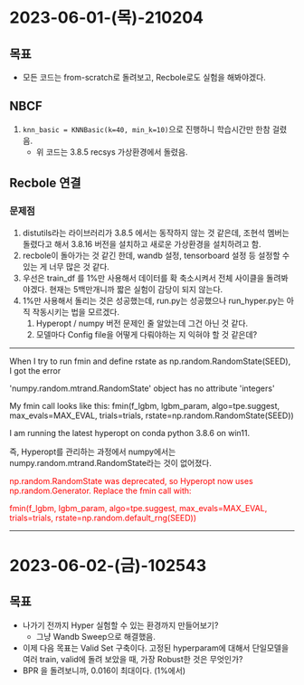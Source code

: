 # 2023-06-01-(목)-210204
## 목표
* 모든 코드는 from-scratch로 돌려보고, Recbole로도 실험을 해봐야겠다.
## NBCF
1. `knn_basic = KNNBasic(k=40, min_k=10)`으로 진행하니 학습시간만 한참 걸렸음. 
   * 위 코드는 3.8.5 recsys 가상환경에서 돌렸음.

## Recbole 연결
###  문제점
1. distutils라는 라이브러리가 3.8.5 에서는 동작하지 않는 것 같은데, 조현석 멤버는 돌렸다고 해서 3.8.16 버전을 설치하고 새로운 가상환경을 설치하려고 함.
2. recbole이 돌아가는 것 같긴 한데, wandb 설정, tensorboard 설정 등 설정할 수 있는 게 너무 많은 것 같다. 
3. 우선은 train_df 를 1%만 사용해서 데이터를 확 축소시켜서 전체 사이클을 돌려봐야겠다. 현재는 5백만개니까 짧은 실험이 감당이 되지 않는다.
4. 1%만 사용해서 돌리는 것은 성공했는데, run.py는 성공했으나 run_hyper.py는 아직 작동시키는 법을 모르겠다. 
   1. Hyperopt / numpy 버전 문제인 줄 알았는데 그건 아닌 것 같다.
   2. 모델마다 Config file을 어떻게 다뤄야하는 지 익혀야 할 것 같은데?

---
When I try to run fmin and define rstate as np.random.RandomState(SEED), I got the error

'numpy.random.mtrand.RandomState' object has no attribute 'integers'

My fmin call looks like this:
fmin(f_lgbm, lgbm_param, algo=tpe.suggest, max_evals=MAX_EVAL, trials=trials, rstate=np.random.RandomState(SEED))

I am running the latest hyperopt on conda python 3.8.6 on win11.

즉, Hyperopt를 관리하는 과정에서 numpy에서는 numpy.random.mtrand.RandomState라는 것이 없어졌다. 

<span style="color:red">

np.random.RandomState was deprecated, so Hyperopt now uses np.random.Generator. Replace the fmin call with:

fmin(f_lgbm, lgbm_param, algo=tpe.suggest, max_evals=MAX_EVAL, trials=trials, rstate=np.random.default_rng(SEED))

</span>

---


# 2023-06-02-(금)-102543
## 목표 
* 나가기 전까지 Hyper 실험할 수 있는 환경까지 만들어보기?
  * 그냥 Wandb Sweep으로 해결했음. 
* 이제 다음 목표는 Valid Set 구축이다. 고정된 hyperparam에 대해서 단일모델을 여러 train, valid에 돌려 보았을 때, 가장 Robust한 것은 무엇인가?
* BPR 을 돌려보니까, 0.016이 최대이다. (1%에서)